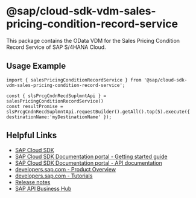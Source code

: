 # @sap/cloud-sdk-vdm-sales-pricing-condition-record-service

This package contains the OData VDM for the Sales Pricing Condition Record Service of SAP S/4HANA Cloud.

## Usage Example
```
import { salesPricingConditionRecordService } from '@sap/cloud-sdk-vdm-sales-pricing-condition-record-service';

const { slsPrcgCndnRecdSuplmntApi } = salesPricingConditionRecordService()
const resultPromise = slsPrcgCndnRecdSuplmntApi.requestBuilder().getAll().top(5).execute({ destinationName:'myDestinationName' });

```

## Helpful Links

- [SAP Cloud SDK](https://github.com/SAP/cloud-sdk-js)
- [SAP Cloud SDK Documentation portal - Getting started guide](https://sap.github.io/cloud-sdk/docs/js/getting-started)
- [SAP Cloud SDK Documentation portal - API documentation](https://sap.github.io/cloud-sdk/docs/js/api)
- [developers.sap.com - Product Overview](https://developers.sap.com/topics/cloud-sdk.html)
- [developers.sap.com - Tutorials](https://developers.sap.com/tutorial-navigator.html?tag=software-product:technology-platform/sap-cloud-sdk&tag=tutorial:type/tutorial&tag=programming-tool:javascript)
- [Release notes](https://help.sap.com/doc/2324e9c3b28748a4ae2ad08166d77675/1.0/en-US/js-index.html)
- [SAP API Business Hub](https://api.sap.com/)
